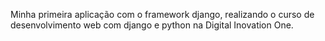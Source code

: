 Minha primeira aplicação com o framework django, realizando o curso de desenvolvimento web com django e python na Digital Inovation One.
